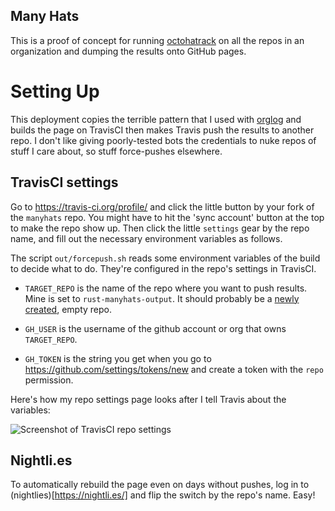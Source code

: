 Many Hats
---------

This is a proof of concept for running
[octohatrack](https://github.com/labhr/octohatrack) on all the repos in an
organization and dumping the results onto GitHub pages.

Setting Up
==========

This deployment copies the terrible pattern that I used with
[orglog](https://github.com/edunham/orglog) and builds the page on TravisCI
then makes Travis push the results to another repo. I don't like giving
poorly-tested bots the credentials to nuke repos of stuff I care about, so
stuff force-pushes elsewhere. 

TravisCI settings
-----------------

Go to https://travis-ci.org/profile/ and click the little button by your fork
of the `manyhats` repo. You might have to hit the 'sync account' button at the
top to make the repo show up. Then click the little `settings` gear by the
repo name, and fill out the necessary environment variables as follows.

The script `out/forcepush.sh` reads some environment variables of the build to
decide what to do. They're configured in the repo's settings in TravisCI.

* `TARGET_REPO` is the name of the repo where you want to push results. Mine
  is set to `rust-manyhats-output`. It should probably be a [newly
  created](https://github.com/new), empty repo. 

* `GH_USER` is the username of the github account or org that owns
  `TARGET_REPO`. 

* `GH_TOKEN` is the string you get when you go to
  https://github.com/settings/tokens/new and create a token with the `repo`
  permission.

Here's how my repo settings page looks after I tell Travis about the
variables: 

![Screenshot of TravisCI repo settings](http://i.imgur.com/Oj5Umui.png)

Nightli.es
----------

To automatically rebuild the page even on days without pushes, log in to
(nightlies)[https://nightli.es/] and flip the switch by the repo's name. Easy!


